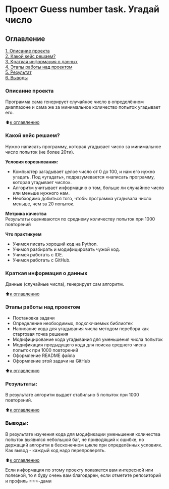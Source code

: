 # Проект Guess number task. Угадай число

## Оглавление  
[1. Описание проекта](.README.md#Описание-проекта)  
[2. Какой кейс решаем?](.README.md#Какой-кейс-решаем)  
[3. Краткая информация о данных](.README.md#Краткая-информация-о-данных)  
[4. Этапы работы над проектом](.README.md#Этапы-работы-над-проектом)  
[5. Результат](.README.md#Результат)    
[6. Выводы](.README.md#Выводы) 

### Описание проекта    
Программа сама генерирует случайное число в определённом диаппазоне и сама же за минимальное количество попыток угадывает его.

:arrow_up:[к оглавлению](_)


### Какой кейс решаем?    
Нужно написать программу, которая угадывает число за минимальное число попыток (не более 20ти).

**Условия соревнования:**  
- Компьютер загадывает целое число от 0 до 100, и нам его нужно угадать. Под «угадать», подразумевается «написать программу, которая угадывает число».
- Алгоритм учитывает информацию о том, больше ли случайное число или меньше нужного нам.
- Необходимо добиться того, чтобы программа угадывала число меньше, чем за 20 попыток.

**Метрика качества**     
Результаты оцениваются по среднему количеству попыток при 1000 повторений

**Что практикуем**     
- Учимся писать хороший код на Python.
- Учимся разбирать и модифицировать чужой код.
- Учимся работать с IDE.
- Учимся работать с GitHub.

### Краткая информация о данных
Данные (случайные числа), генерирует сам алгоритм.
  
:arrow_up:[к оглавлению](.README.md#Оглавление)


### Этапы работы над проектом  
- Постановка задачи
- Определение необходимых, подключаемых библиотек
- Написание кода для угадывания числа методом перебора как стартовая точка решения
- Модифицирование кода угадывания для уменьшения числа попыток
- Модификация предыдущего кода для поиска среднего числа попыток при 1000 повторений
- Оформление README файла
- Оформление этой задачи на GitHub

:arrow_up:[к оглавлению](.README.md#Оглавление)


### Результаты:  
В результате алгоритм выдает стабильно 5 попыток при 1000 повторений.

:arrow_up:[к оглавлению](.README.md#Оглавление)


### Выводы:  
В результате изучения кода для модификации уменьшения количества попыток выявился небольшой баг, не приводящий к ошибке, но держащий алгоритм в бесконечном цикле при определённых условиях. Как вывод - каждый код надо перепроверять.

:arrow_up:[к оглавлению](.README.md#Оглавление)


Если информация по этому проекту покажется вам интересной или полезной, то я буду очень вам благодарен, если отметите репозиторий и профиль ⭐️⭐️⭐️-дами
